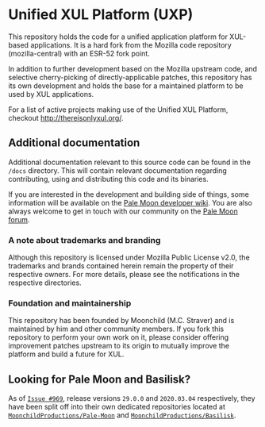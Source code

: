 # Unified XUL Platform (UXP)

This repository holds the code for a unified application platform for XUL-based
applications. It is a hard fork from the Mozilla code repository (mozilla-central)
with an ESR-52 fork point.

In addition to further development based on the Mozilla upstream code, and
selective cherry-picking of directly-applicable patches, this repository has its
own development and holds the base for a maintained platform to be used by XUL
applications.

For a list of active projects making use of the Unified XUL Platform, checkout http://thereisonlyxul.org/.

## Additional documentation

Additional documentation relevant to this source code can be found in the `/docs`
directory. This will contain relevant documentation regarding contributing,
using and distributing this code and its binaries.

If you are interested in the development and building side of things, some
information will be available on the [Pale Moon developer wiki](http://developer.palemoon.org).
You are also always welcome to get in touch with our community on the [Pale Moon forum](https://forum.palemoon.org/).

### A note about trademarks and branding

Although this repository is licensed under Mozilla Public License v2.0, the
trademarks and brands contained herein remain the property of their respective
owners. For more details, please see the notifications in the respective directories.

### Foundation and maintainership

This repository has been founded by Moonchild (M.C. Straver) and is maintained by him
and other community members.
If you fork this repository to perform your own work on it, please consider offering
improvement patches upstream to its origin to mutually improve the platform and build
a future for XUL.

## Looking for Pale Moon and Basilisk?
As of [`Issue #969`](https://github.com/MoonchildProductions/UXP/issues/969), release versions `29.0.0` and `2020.03.04` respectively, they have been split off into their own dedicated repositories located at [`MoonchildProductions/Pale-Moon`](https://github.com/MoonchildProductions/Pale-Moon) and [`MoonchildProductions/Basilisk`](https://github.com/MoonchildProductions/Basilisk).
